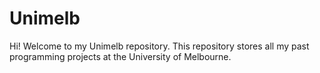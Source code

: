 # Unimelb
Hi! Welcome to my Unimelb repository.
This repository stores all my past programming projects at the University of Melbourne.
